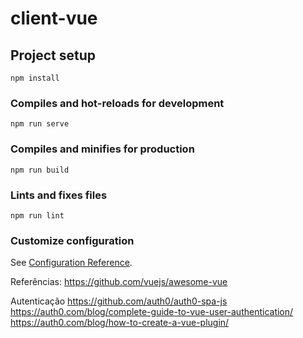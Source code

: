 # client-vue

## Project setup
```
npm install
```

### Compiles and hot-reloads for development
```
npm run serve
```

### Compiles and minifies for production
```
npm run build
```

### Lints and fixes files
```
npm run lint
```

### Customize configuration
See [Configuration Reference](https://cli.vuejs.org/config/).

Referências:
https://github.com/vuejs/awesome-vue

Autenticação
https://github.com/auth0/auth0-spa-js
https://auth0.com/blog/complete-guide-to-vue-user-authentication/
https://auth0.com/blog/how-to-create-a-vue-plugin/